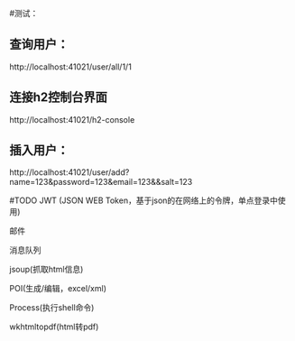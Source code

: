 #测试：
## 查询用户：
http://localhost:41021/user/all/1/1

## 连接h2控制台界面
http://localhost:41021/h2-console

## 插入用户：
http://localhost:41021/user/add?name=123&password=123&email=123&&salt=123

#TODO
JWT (JSON WEB Token，基于json的在网络上的令牌，单点登录中使用)

邮件

消息队列

jsoup(抓取html信息)

POI(生成/编辑，excel/xml)

Process(执行shell命令)

wkhtmltopdf(html转pdf)